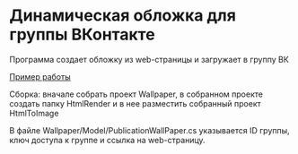 # Динамическая обложка для группы ВКонтакте
 
Программа создает обложку из web-страницы и загружает в группу ВК

[Пример работы](https://vk.com/st_petersburg_group)

Сборка: 
вначале собрать проект Wallpaper, в собранном проекте создать папку HtmlRender и в нее разместить собранный проект HtmlToImage

В файле Wallpaper/Model/PublicationWallPaper.cs указывается ID группы, ключ доступа к группе и ссылка на web-страницу.
